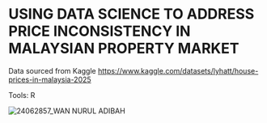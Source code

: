 # USING DATA SCIENCE TO ADDRESS PRICE INCONSISTENCY IN MALAYSIAN PROPERTY MARKET

Data sourced from Kaggle
https://www.kaggle.com/datasets/lyhatt/house-prices-in-malaysia-2025

Tools: R

![24062857_WAN NURUL ADIBAH](https://github.com/user-attachments/assets/da59c2d7-0057-4ef0-92e9-e9d52297aced)
